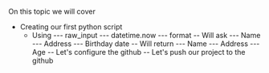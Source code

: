 On this topic we will cover

* Creating our first python script
  * Using
--- raw_input
--- datetime.now
--- format
-- Will ask
--- Name
--- Address
--- Birthday date
-- Will return
--- Name
--- Address
--- Age
-- Let's configure the github
-- Let's push our project to the github


